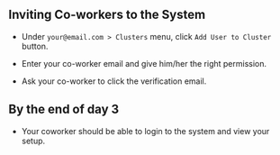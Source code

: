 ## Inviting Co-workers to the System

* Under `your@email.com > Clusters` menu, click `Add User to Cluster` button.

* Enter your co-worker email and give him/her the right permission.

* Ask your co-worker to click the verification email.


## By the end of day 3

* Your coworker should be able to login to the system and view your setup.

